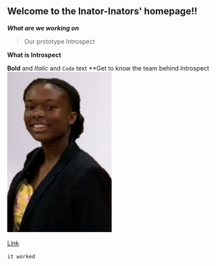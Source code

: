 ## Welcome to the Inator-Inators' homepage!!

_**What are we working on**_
>Our prototype Introspect


**What is Introspect**

**Bold** and _Italic_ and `Code` text
**Get to know the team behind Introspect
![Olivia](/img/Profile_Professional2.png)
 
[Link](url) 
```
it worked
